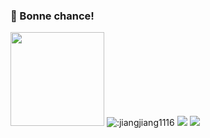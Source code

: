 ### 👋 Bonne chance! 


<img width="150" src="https://cdn.jsdelivr.net/gh/sun0225SUN/sun0225SUN/assets/images/cxyduck.gif" />

<!-- Github访客记录统计 --!>
<!--### 🛳 &nbsp;Your ticket ID for this visit-->
<img src="https://count.getloli.com/get/@:jiangjiang1116" alt=":jiangjiang1116" />


<!-- ![visitors](https://visitor-badge.glitch.me/badge?page_id=jiangjiang1116&left_color=green&right_color=red) --!>

<!-- 这是一个统计图 -->
<!-- [![Jiang's GitHub stats](https://github-readme-stats.vercel.app/api?username=jiangjiang1116)](https://github.com/jiangjiang1116/github-readme-stats) -->

<!-- ![status](https://github-readme-stats.vercel.app/api/wakatime?username=jiangjiang1116) --!>

<img src="https://img.shields.io/badge/Bootstrap-purple"/>
<img src="https://img.shields.io/badge/jQuery-blue"/>


